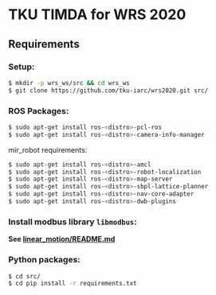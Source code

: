 # TKU TIMDA for WRS 2020

## Requirements

### Setup:
```bash
$ mkdir -p wrs_ws/src && cd wrs_ws
$ git clone https://github.com/tku-iarc/wrs2020.git src/
```

### ROS Packages:
```bash
$ sudo apt-get install ros-<distro>-pcl-ros
$ sudo apt-get install ros-<distro>-camera-info-manager
```
mir_robot requirements:
```bash
$ sudo apt-get install ros-<distro>-amcl
$ sudo apt-get install ros-<distro>-robot-localization
$ sudo apt-get install ros-<distro>-map-server
$ sudo apt-get install ros-<distro>-sbpl-lattice-planner
$ sudo apt-get install ros-<distro>-nav-core-adapter
$ sudo apt-get install ros-<distro>-dwb-plugins
```

### Install modbus library `libmodbus`:
**See [linear_motion/README.md](linear_motion/README.md)**

### Python packages:
```bash
$ cd src/
$ cd pip install -r requirements.txt
```
